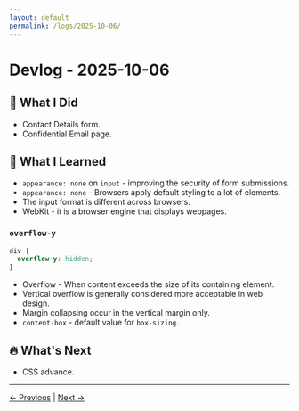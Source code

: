 ```yaml
---
layout: default
permalink: /logs/2025-10-06/
---
```


# Devlog - 2025-10-06

## 🚀 What I Did

- Contact Details form.
- Confidential Email page.

## 🧠 What I Learned

- `appearance: none` on `input` - improving the security of form submissions.
- `appearance: none` - Browsers apply default styling to a lot of elements.
- The input format is different across browsers.
- WebKit - it is a browser engine that displays webpages.

### `overflow-y`

```css
div {
  overflow-y: hidden;
}
```

- Overflow - When content exceeds the size of its containing element.
- Vertical overflow is generally considered more acceptable in web design.
- Margin collapsing occur in the vertical margin only.
- `content-box` - default value for `box-sizing`.

## 🔥 What's Next

- CSS advance.

---

[← Previous]({{site.baseurl}}/logs/2025-10-05/) | [Next →]({{site.baseurl}}/logs/2025-10-07/)
